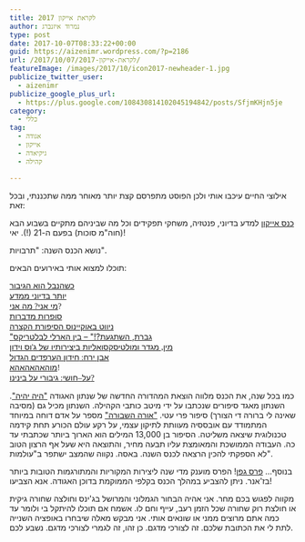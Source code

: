 ```yaml
---
title: לקראת אייקון 2017
author: נמרוד איזנברג
type: post
date: 2017-10-07T08:33:22+00:00
guid: https://aizenimr.wordpress.com/?p=2186
url: /2017/10/07/לקראת-אייקון-2017/
featureImage: /images/2017/10/icon2017-newheader-1.jpg
publicize_twitter_user:
  - aizenimr
publicize_google_plus_url:
  - https://plus.google.com/108430814102045194842/posts/SfjmKHjn5je
category:
  - כללי
tag:
  - אגודה
  - אייקון
  - גיקיאדה
  - קהילה

---
```

אילוצי החיים עיכבו אותי ולכן הפוסט מתפרסם קצת יותר מאוחר ממה שתכננתי, ובכל זאת:

[כנס אייקון][1] למדע בדיוני, פנטזיה, משחקי תפקידים וכל מה שביניהם מתקיים בשבוע הבא (חוה"מ סוכות) בפעם ה-21 (!). יאי!

נושא הכנס השנה: "תרבויות".

תוכלו למצוא אותי באירועים הבאים:

[<span lang="he-IL">כשהנבל הוא הגיבור</span>][2]<span style="font-family:Liberation Serif, serif;"><span lang="en-US"><br /> </span></span>[<span lang="he-IL">יותר בדיוני ממדע</span>][3]<span style="font-family:Liberation Serif, serif;"><span lang="en-US"><br /> </span></span>[<span lang="he-IL">מי אני</span><span style="font-family:Liberation Serif, serif;"><span lang="en-US">? </span></span><span lang="he-IL">מה אני</span>][4]<span style="font-family:Liberation Serif, serif;"><span lang="en-US">?<br /> </span></span>[<span lang="he-IL">סופרות מדברות</span>][5]<span style="font-family:Liberation Serif, serif;"><span lang="en-US"><br /> </span></span>[<span lang="he-IL">ניווט באוקיינוס הסיפורת הקצרה</span>][6]<span style="font-family:Liberation Serif, serif;"><span lang="en-US"><br /> </span></span><span lang="en-US"><a href="http://program.iconfestival.org.il/icon2017/sessions/%D7%92%D7%91%D7%A8%D7%AA-%D7%94%D7%A9%D7%AA%D7%92%D7%A2%D7%AA-%E2%80%93-%D7%91%D7%99%D7%9F-%D7%94%D7%90%D7%A8%D7%9C%D7%99-%D7%9C%D7%91%D7%9C%D7%98%D7%A8%D7%99%D7%A7%D7%A1">"גברת, השתגעת?!" – בין הארלי לבלטריקס</a></span><span style="font-family:Liberation Serif, serif;"><span lang="en-US"><br /> </span></span>[<span lang="he-IL">מין</span><span style="font-family:Liberation Serif, serif;"><span lang="en-US">, </span></span><span lang="he-IL">מגדר ומולטיסקסואליות ביצירותיו של ג</span><span style="font-family:Liberation Serif, serif;"><span lang="en-US">'</span></span><span lang="he-IL">וס וידון</span>][7]<span style="font-family:Liberation Serif, serif;"><span lang="en-US"><br /> </span></span>[<span lang="he-IL">אבן ירח</span><span style="font-family:Liberation Serif, serif;"><span lang="en-US">: </span></span><span lang="he-IL">חידון הערפדים הגדול</span>][8]<span style="font-family:Liberation Serif, serif;"><span lang="en-US"><br /> </span></span>[<span lang="he-IL">מוהאהאהאהא</span>][9]<span style="font-family:Liberation Serif, serif;"><span lang="en-US">!<br /> </span></span>[<span lang="he-IL">על</span><span style="font-family:Liberation Serif, serif;"><span lang="en-US">&#8211;</span></span><span lang="he-IL">חושי</span><span style="font-family:Liberation Serif, serif;"><span lang="en-US">: </span></span><span lang="he-IL">גיבורי על בינינו</span><span style="font-family:Liberation Serif, serif;"><span lang="en-US">? </span></span>][10]

כמו בכל שנה, את הכנס מלווה הוצאת המהדורה החדשה של שנתון האגודה ["היה יהיה"][11]. השנתון מאגד סיפורים שנכתבו על ידי מיטב כותבי הקהילה. השנתון מכיל גם (מסיבה שאינה לי ברורה די הצורך) סיפור פרי עטי. ["אורה השבורה"][12] מספר על אדם דוחה במיוחד המתמודד עם אובססיה מעוותת לתיקון עצמי, על רקע עולם הכורע תחת קידמה טכנולוגית שיצאה משליטה. הסיפור בן 13,000 המילים הוא הארוך ביותר שכתבתי עד כה. העבודה הממושכת והמאומצת עליו תבעה מחיר, והתוצאה היא שעל אף הרצון הטוב לא הספקתי להכין הרצאה לכנס השנה. באסה. נקווה שהמצב ישתפר ב"עולמות".

בנוסף&#8230; [פרס גפן][13]! הפרס מוענק מדי שנה ליצירות המקוריות והמתורגמות הטובות ביותר בז'אנר. ניתן להצביע במהלך הכנס בקלפי הממוקמת בדוכן האגודה. אנא הצביעו!

מקווה לפגוש בכם מחר. אני אהיה הבחור הגמלוני והמרושל בג'ינס וחולצה שחורה גיקית או חולצת רוק שחורה שכל הזמן רעב, עייף וחם לו. אשמח אם תוכלו להיתקל בי ולומר עד כמה אתם מרוצים ממני או שונאים אותי. אני מבקש מאלה שיבחרו באופציה השנייה לתת לי את הכתובת שלכם. זה לצורכי מדגם. כן זהו, זה לגמרי לצורכי מדגם. נשבע לכם.

 [1]: http://2017.iconfestival.org.il/
 [2]: http://program.iconfestival.org.il/icon2017/sessions/%D7%9B%D7%A9%D7%94%D7%A0%D7%91%D7%9C-%D7%94%D7%95%D7%90-%D7%94%D7%92%D7%99%D7%91%D7%95%D7%A8
 [3]: http://program.iconfestival.org.il/icon2017/sessions/%D7%99%D7%95%D7%AA%D7%A8-%D7%91%D7%93%D7%99%D7%95%D7%A0%D7%99-%D7%9E%D7%9E%D7%93%D7%A2
 [4]: http://program.iconfestival.org.il/icon2017/sessions/%D7%9E%D7%99-%D7%90%D7%A0%D7%99-%D7%9E%D7%94-%D7%90%D7%A0%D7%99
 [5]: http://program.iconfestival.org.il/icon2017/sessions/%D7%A1%D7%95%D7%A4%D7%A8%D7%95%D7%AA-%D7%9E%D7%93%D7%91%D7%A8%D7%95%D7%AA
 [6]: http://program.iconfestival.org.il/icon2017/sessions/%D7%A0%D7%99%D7%95%D7%95%D7%98-%D7%91%D7%90%D7%95%D7%A7%D7%99%D7%99%D7%A0%D7%95%D7%A1-%D7%94%D7%A1%D7%99%D7%A4%D7%95%D7%A8%D7%AA-%D7%94%D7%A7%D7%A6%D7%A8%D7%94
 [7]: http://program.iconfestival.org.il/icon2017/sessions/%D7%9E%D7%99%D7%9F-%D7%9E%D7%92%D7%93%D7%A8-%D7%95%D7%9E%D7%95%D7%9C%D7%98%D7%99%D7%A1%D7%A7%D7%A1%D7%95%D7%90%D7%9C%D7%99%D7%95%D7%AA-%D7%91%D7%99%D7%A6%D7%99%D7%A8%D7%95%D7%AA%D7%99%D7%95-%D7%A9%D7%9C-%D7%92%D7%95%D7%A1-%D7%95%D7%99%D7%93%D7%95%D7%9F
 [8]: http://program.iconfestival.org.il/icon2017/sessions/%D7%90%D7%91%D7%9F-%D7%99%D7%A8%D7%97-%D7%97%D7%99%D7%93%D7%95%D7%9F-%D7%94%D7%A2%D7%A8%D7%A4%D7%93%D7%99%D7%9D-%D7%94%D7%92%D7%93%D7%95%D7%9C
 [9]: http://program.iconfestival.org.il/icon2017/sessions/%D7%9E%D7%95%D7%94%D7%90%D7%94%D7%90%D7%94%D7%90%D7%94%D7%90
 [10]: http://program.iconfestival.org.il/icon2017/sessions/%D7%A2%D7%9C-%D7%97%D7%95%D7%A9%D7%99-%D7%92%D7%99%D7%91%D7%95%D7%A8%D7%99-%D7%A2%D7%9C-%D7%91%D7%99%D7%A0%D7%99%D7%A0%D7%95
 [11]: http://annual.sf-f.org.il/?cat=13
 [12]: http://annual.sf-f.org.il/?stories=%d7%90%d7%95%d7%a8%d7%94-%d7%94%d7%a9%d7%91%d7%95%d7%a8%d7%94
 [13]: http://geffen.sf-f.org.il/?p=1416